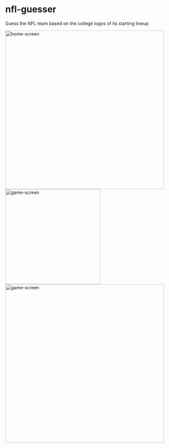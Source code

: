 # nfl-guesser
Guess the NFL team based on the college logos of its starting lineup

<img src="https://user-images.githubusercontent.com/101239062/158304947-961d5a92-5153-458c-9c48-36647e1ebefd.png" alt="home-screen" width="500"/>

<img src="https://user-images.githubusercontent.com/101239062/158305125-b8b30b15-8c28-4cdb-9002-6dcdbb69d59b.png" alt="game-screen" width="300"/>

<img src="https://user-images.githubusercontent.com/101239062/158306067-e5397077-3c4a-4b51-8a7b-11eb5552efd9.png" alt="game-screen" width="500"/>

